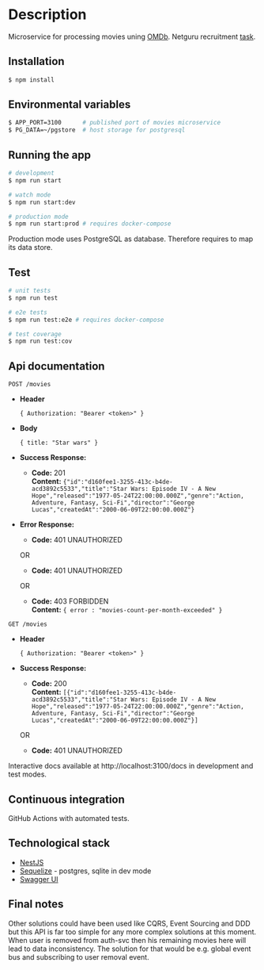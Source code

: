 # Description

Microservice for processing movies uning [OMDb](https://www.omdbapi.com). Netguru recruitment [task](https://github.com/netguru/nodejs-recruitment-task).

## Installation

```bash
$ npm install
```

## Environmental variables

```bash
$ APP_PORT=3100      # published port of movies microservice
$ PG_DATA=~/pgstore  # host storage for postgresql
```

## Running the app

```bash
# development
$ npm run start

# watch mode
$ npm run start:dev

# production mode
$ npm run start:prod # requires docker-compose
```

Production mode uses PostgreSQL as database. Therefore requires to map its data store.

## Test

```bash
# unit tests
$ npm run test

# e2e tests
$ npm run test:e2e # requires docker-compose

# test coverage
$ npm run test:cov
```

## Api documentation

`POST /movies`

- **Header**

  `{ Authorization: "Bearer <token>" }`

- **Body**

  `{ title: "Star wars" }`

- **Success Response:**

  - **Code:** 201 <br />
    **Content:** `{"id":"d160fee1-3255-413c-b4de-acd3892c5533","title":"Star Wars: Episode IV - A New Hope","released":"1977-05-24T22:00:00.000Z","genre":"Action, Adventure, Fantasy, Sci-Fi","director":"George Lucas","createdAt":"2000-06-09T22:00:00.000Z"}`

- **Error Response:**

  - **Code:** 401 UNAUTHORIZED <br />

  OR

  - **Code:** 401 UNAUTHORIZED <br />

  OR

  - **Code:** 403 FORBIDDEN <br />
    **Content:** `{ error : "movies-count-per-month-exceeded" }`

`GET /movies`

- **Header**

  `{ Authorization: "Bearer <token>" }`

- **Success Response:**

  - **Code:** 200 <br />
    **Content:** `[{"id":"d160fee1-3255-413c-b4de-acd3892c5533","title":"Star Wars: Episode IV - A New Hope","released":"1977-05-24T22:00:00.000Z","genre":"Action, Adventure, Fantasy, Sci-Fi","director":"George Lucas","createdAt":"2000-06-09T22:00:00.000Z"}]`

  OR

  - **Code:** 401 UNAUTHORIZED <br />

Interactive docs available at http://localhost:3100/docs in development and test modes.

## Continuous integration

GitHub Actions with automated tests.

## Technological stack

- [NestJS](https://nestjs.com)
- [Sequelize](https://sequelize.org) - postgres, sqlite in dev mode
- [Swagger UI](https://swagger.io/tools/swagger-ui/)

## Final notes

Other solutions could have been used like CQRS, Event Sourcing and DDD but this API is far too simple for any more complex solutions at this moment.
When user is removed from auth-svc then his remaining movies here will lead to data inconsistency. The solution for that would be e.g. global event bus and subscribing to user removal event.
